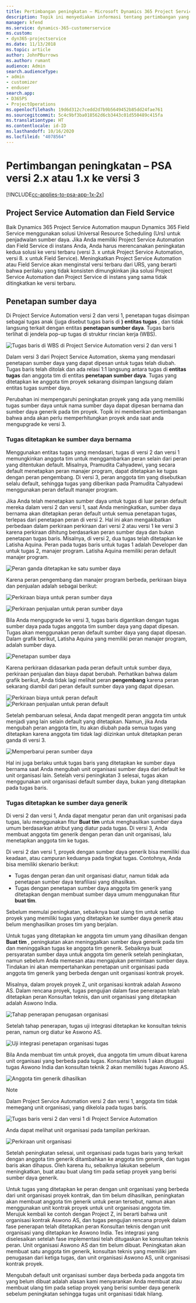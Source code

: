 ```yaml
---
title: Pertimbangan peningkatan – Microsoft Dynamics 365 Project Service Automation versi 2.x atau 1.x ke versi 3
description: Topik ini menyediakan informasi tentang pertimbangan yang harus anda buat saat melakukan upgrade dari versi Project Service Automation 2. x atau 1. x ke versi 3.
manager: kfend
ms.service: dynamics-365-customerservice
ms.custom:
- dyn365-projectservice
ms.date: 11/13/2018
ms.topic: article
author: JohnPBurrows
ms.author: rumant
audience: Admin
search.audienceType:
- admin
- customizer
- enduser
search.app:
- D365PS
- ProjectOperations
ms.openlocfilehash: 19d6d312c7cedd2d7b9b5649452b85dd24fae761
ms.sourcegitcommit: 5c4c9bf3ba018562d6cb3443c01d550489c415fa
ms.translationtype: HT
ms.contentlocale: id-ID
ms.lasthandoff: 10/16/2020
ms.locfileid: "4078564"
---
```

# <a name="upgrade-considerations---psa-version-2x-or-1x-to-version-3"></a>Pertimbangan peningkatan – PSA versi 2.x atau 1.x ke versi 3
[!INCLUDE[cc-applies-to-psa-app-1x-2x](../includes/cc-applies-to-psa-app-1x-2x.md)]

## <a name="project-service-automation-and-field-service"></a>Project Service Automation dan Field Service
Baik Dynamics 365 Project Service Automation maupun Dynamics 365 Field Service menggunakan solusi Universal Resource Scheduling (Urs) untuk penjadwalan sumber daya. Jika Anda memiliki Project Service Automation dan Field Service di instans Anda, Anda harus merencanakan peningkatan kedua solusi ke versi terbaru (versi 3. x untuk Project Service Automation, versi 8. x untuk Field Service). Meningkatkan Project Service Automation atau Field Service akan menginstal versi terbaru dari URS, yang berarti bahwa perilaku yang tidak konsisten dimungkinkan jika solusi Project Service Automation dan Project Service di instans yang sama tidak ditingkatkan ke versi terbaru.

## <a name="resource-assignments"></a>Penetapan sumber daya
Di Project Service Automation versi 2 dan versi 1, penetapan tugas disimpan sebagai tugas anak (juga disebut tugas baris di **) entitas tugas** , dan tidak langsung terkait dengan entitas **penetapan sumber daya**. Tugas baris terlihat di jendela pop-up tugas di struktur rincian kerja (WBS).

![Tugas baris di WBS di Project Service Automation versi 2 dan versi 1](media/upgrade-line-task-01.png)

Dalam versi 3 dari Project Service Automation, skema yang mendasari penetapan sumber daya yang dapat dipesan untuk tugas telah diubah. Tugas baris telah ditolak dan ada relasi 1:1 langsung antara tugas di **entitas tugas** dan anggota tim di entitas **penetapan sumber daya**. Tugas yang ditetapkan ke anggota tim proyek sekarang disimpan langsung dalam entitas tugas sumber daya.  

Perubahan ini mempengaruhi peningkatan proyek yang ada yang memiliki tugas sumber daya untuk nama sumber daya dapat dipesan bernama dan sumber daya generik pada tim proyek. Topik ini memberikan pertimbangan bahwa anda akan perlu memperhitungkan proyek anda saat anda mengupgrade ke versi 3. 

### <a name="tasks-assigned-to-named-resources"></a>Tugas ditetapkan ke sumber daya bernama
Menggunakan entitas tugas yang mendasari, tugas di versi 2 dan versi 1 memungkinkan anggota tim untuk menggambarkan peran selain dari peran yang ditentukan default. Misalnya, Pramudita Cahyadewi, yang secara default menetapkan peran manajer program, dapat ditetapkan ke tugas dengan peran pengembang. Di versi 3, peran anggota tim yang disebutkan selalu default, sehingga tugas yang diberikan pada Pramudita Cahyadewi menggunakan peran default manajer program.

Jika Anda telah menetapkan sumber daya untuk tugas di luar peran default mereka dalam versi 2 dan versi 1, saat Anda meningkatkan, sumber daya bernama akan ditetapkan peran default untuk semua penetapan tugas, terlepas dari penetapan peran di versi 2. Hal ini akan mengakibatkan perbedaan dalam perkiraan perkiraan dari versi 2 atau versi 1 ke versi 3 karena perkiraan dihitung berdasarkan peran sumber daya dan bukan penetapan tugas baris. Misalnya, di versi 2, dua tugas telah ditetapkan ke Latisha Aquina. Peran pada tugas baris untuk tugas 1 adalah Developer dan untuk tugas 2, manajer program. Latisha Aquina memiliki peran default manajer program.

![Peran ganda ditetapkan ke satu sumber daya](media/upgrade-multiple-roles-02.png)

Karena peran pengembang dan manajer program berbeda, perkiraan biaya dan penjualan adalah sebagai berikut:

![Perkiraan biaya untuk peran sumber daya](media/upggrade-cost-estimates-03.png)

![Perkiraan penjualan untuk peran sumber daya](media/upgrade-sales-estimates-04.png)

Bila Anda mengupgrade ke versi 3, tugas baris digantikan dengan tugas sumber daya pada tugas anggota tim sumber daya yang dapat dipesan. Tugas akan menggunakan peran default sumber daya yang dapat dipesan. Dalam grafik berikut, Latisha Aquina yang memiliki peran manajer program, adalah sumber daya.

![Penetapan sumber daya](media/resource-assignment-v2-05.png)

Karena perkiraan didasarkan pada peran default untuk sumber daya, perkiraan penjualan dan biaya dapat berubah. Perhatikan bahwa dalam grafik berikut, Anda tidak lagi melihat peran **pengembang** karena peran sekarang diambil dari peran default sumber daya yang dapat dipesan.

![Perkiraan biaya untuk peran default](media/resource-assignment-cost-estimate-06.png)
![Perkiraan penjualan untuk peran default](media/resource-assignment-sales-estimate-07.png)

Setelah pembaruan selesai, Anda dapat mengedit peran anggota tim untuk menjadi yang lain selain default yang ditetapkan. Namun, jika Anda mengubah peran anggota tim, itu akan diubah pada semua tugas yang ditetapkan karena anggota tim tidak lagi diizinkan untuk ditetapkan peran ganda di versi 3.

![Memperbarui peran sumber daya](media/resource-role-assignment-08.png)

Hal ini juga berlaku untuk tugas baris yang ditetapkan ke sumber daya bernama saat Anda mengubah unit organisasi sumber daya dari default ke unit organisasi lain. Setelah versi peningkatan 3 selesai, tugas akan menggunakan unit organisasi default sumber daya, bukan yang ditetapkan pada tugas baris.

### <a name="tasks-assigned-to-generic-resources"></a>Tugas ditetapkan ke sumber daya generik
Di versi 2 dan versi 1, Anda dapat mengatur peran dan unit organisasi pada tugas, lalu menggunakan fitur **Buat tim** untuk menghasilkan sumber daya umum berdasarkan atribut yang diatur pada tugas. Di versi 3, Anda membuat anggota tim generik dengan peran dan unit organisasi, lalu menetapkan anggota tim ke tugas.

Di versi 2 dan versi 1, proyek dengan sumber daya generik bisa memiliki dua keadaan, atau campuran keduanya pada tingkat tugas. Contohnya, Anda bisa memiliki skenario berikut:

- Tugas dengan peran dan unit organisasi diatur, namun tidak ada penetapan sumber daya terafiliasi yang dihasilkan.
- Tugas dengan penetapan sumber daya anggota tim generik yang ditetapkan dengan membuat sumber daya umum menggunakan fitur **buat tim**.

Sebelum memulai peningkatan, sebaiknya buat ulang tim untuk setiap proyek yang memiliki tugas yang ditetapkan ke sumber daya generik atau belum menghasilkan proses tim yang berjalan.

Untuk tugas yang ditetapkan ke anggota tim umum yang dihasilkan dengan **Buat tim** , peningkatan akan meninggalkan sumber daya generik pada tim dan meninggalkan tugas ke anggota tim generik. Sebaiknya buat persyaratan sumber daya untuk anggota tim generik setelah peningkatan, namun sebelum Anda memesan atau mengajukan permintaan sumber daya. Tindakan ini akan mempertahankan penetapan unit organisasi pada anggota tim generik yang berbeda dengan unit organisasi kontrak proyek.

Misalnya, dalam proyek proyek Z, unit organisasi kontrak adalah Aswono AS. Dalam rencana proyek, tugas pengujian dalam fase penerapan telah ditetapkan peran Konsultan teknis, dan unit organisasi yang ditetapkan adalah Aswono India.

![Tahap penerapan penugasan organisasi](media/org-unit-assignment-09.png)

Setelah tahap penerapan, tugas uji integrasi ditetapkan ke konsultan teknis peran, namun org diatur ke Aswono AS.  

![Uji integrasi penetapan organisasi tugas](media/org-unit-generate-team-10.png)

Bila Anda membuat tim untuk proyek, dua anggota tim umum dibuat karena unit organisasi yang berbeda pada tugas. Konsultan teknis 1 akan ditugasi tugas Aswono India dan konsultan teknik 2 akan memiliki tugas Aswono AS.  

![Anggota tim generik dihasilkan](media/org-unit-assignments-multiple-resources-11.png)

> [!NOTE]
> Dalam Project Service Automation versi 2 dan versi 1, anggota tim tidak memegang unit organisasi, yang dikelola pada tugas baris.

![Tugas baris versi 2 dan versi 1 di Project Service Automation](media/line-tasks-12.png)

Anda dapat melihat unit organisasi pada tampilan perkiraan. 

![Perkiraan unit organisasi](media/org-unit-estimates-view-13.png)
 
Setelah peningkatan selesai, unit organisasi pada tugas baris yang terkait dengan anggota tim generik ditambahkan ke anggota tim generik, dan tugas baris akan dihapus. Oleh karena itu, sebaiknya lakukan sebelum meningkatkan, buat atau buat ulang tim pada setiap proyek yang berisi sumber daya generik.

Untuk tugas yang ditetapkan ke peran dengan unit organisasi yang berbeda dari unit organisasi proyek kontrak, dan tim belum dihasilkan, peningkatan akan membuat anggota tim generik untuk peran tersebut, namun akan menggunakan unit kontrak proyek untuk unit organisasi anggota tim. Merujuk kembali ke contoh dengan Project Z, ini berarti bahwa unit organisasi kontrak Aswono AS, dan tugas pengujian rencana proyek dalam fase penerapan telah ditetapkan peran Konsultan teknis dengan unit organisasi yang ditetapkan ke Aswono India. Tes integrasi yang diselesaikan setelah fase implementasi telah ditugaskan ke konsultan teknis peran. Unit organisasi Aswono AS dan tim belum dibuat. Peningkatan akan membuat satu anggota tim generik, konsultan teknis yang memiliki jam penugasan dari ketiga tugas, dan unit organisasi Aswono AS, unit organisasi kontrak proyek.   
 
Mengubah default unit organisasi sumber daya berbeda pada anggota tim yang belum dibuat adalah alasan kami menyarankan Anda membuat atau membuat ulang tim pada setiap proyek yang berisi sumber daya generik sebelum peningkatan sehingga tugas unit organisasi tidak hilang.

